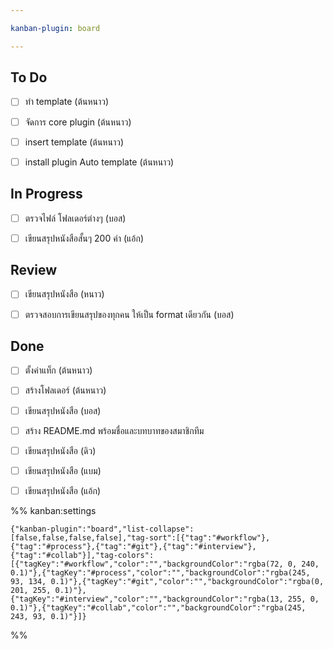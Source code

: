 ```yaml
---

kanban-plugin: board

---
```


## To Do

- [ ] ทำ template (ต้นหนาว)
- [ ] จัดการ core plugin (ต้นหนาว)
- [ ] insert template (ต้นหนาว)
- [ ] install plugin Auto template (ต้นหนาว)


## In Progress

- [ ] ตรวจไฟล์ โฟลเดอร์ต่างๆ (บอส)
- [ ] เขียนสรุปหนังสือสั้นๆ 200 คำ (แอ้ก)


## Review

- [ ] เขียนสรุปหนังสือ (หนาว)
- [ ] ตรวจสอบการเขียนสรุปของทุกคน ให้เป็น format เดียวกัน (บอส)


## Done

- [ ] ตั้งค่าแท็ก (ต้นหนาว)
- [ ] สร้างโฟลเดอร์ (ต้นหนาว)
- [ ] เขียนสรุปหนังสือ (บอส)
- [ ] สร้าง README.md พร้อมชื่อและบทบาทของสมาชิกทีม
- [ ] เขียนสรุปหนังสือ (ดิว)
- [ ] เขียนสรุปหนังสือ (แบม)
- [ ] เขียนสรุปหนังสือ (แอ้ก)




%% kanban:settings
```
{"kanban-plugin":"board","list-collapse":[false,false,false,false],"tag-sort":[{"tag":"#workflow"},{"tag":"#process"},{"tag":"#git"},{"tag":"#interview"},{"tag":"#collab"}],"tag-colors":[{"tagKey":"#workflow","color":"","backgroundColor":"rgba(72, 0, 240, 0.1)"},{"tagKey":"#process","color":"","backgroundColor":"rgba(245, 93, 134, 0.1)"},{"tagKey":"#git","color":"","backgroundColor":"rgba(0, 201, 255, 0.1)"},{"tagKey":"#interview","color":"","backgroundColor":"rgba(13, 255, 0, 0.1)"},{"tagKey":"#collab","color":"","backgroundColor":"rgba(245, 243, 93, 0.1)"}]}
```
%%